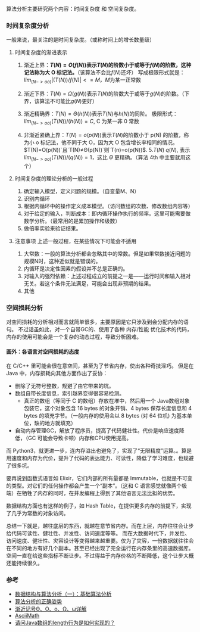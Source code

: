 算法分析主要研究两个内容：时间复杂度 和 空间复杂度。

### 时间复杂度分析
一般来说，最关注的是时间复杂度。（或称时间上的增长数量级）

1. 时间复杂度的渐进表示
    1. 渐近上界：**$T(N)=O(f(N))$表示$T(N)$的阶数小于或等于$f(N)$的阶数，这种记法称为大 O 标记法。**（该算法不会比$f(N)$还坏）
        写成极限形式就是：$lim_(N->oo)|(T(N))/f(N)|<=M$，$M$为某一正常数
    2. 渐近下界：$T(N)=Ω(g(N))$表示$T(N)$的阶数大于或等于$g(N)$的阶数。（下界，该算法不可能比$g(N)$更好）
    3. 渐近精确界：$T(N)=Θ(h(N))$表示$T(N)$与$h(N)$的同阶。
        极限形式：$lim_(N->oo)(T(N))/(h(N)) = C$, C 为某一非 0 常数

    4. 非渐近紧确上界：$T(N)=o(p(N))$表示$T(N)$的阶数小于 p(N) 的阶数，称为小 o 标记法，他不同于大 O，因为大 O 包含增长率相同的情况。
       $T(N)=O(p(N))`且`T(N)≠Θ(p(N))`则`T(n)=o(p(N))$.
    5.$T(N) ~ q(N)$, 表示$lim_(N->oo)(T(N))/(q(N))=1$，这比 $Θ$ 更精确。（算法 4th 中主要就用这个）

2. 时间复杂度的理论分析的一般过程
    1. 确定输入模型，定义问题的规模。（自变量M、N）
    2. 识别内循环
    3. 根据内循环中的操作定义成本模型。（访问数组的次数、修改数组内容等）
    4. 对于给定的输入，判断成本：即内循环操作执行的频率。这里可能需要做数学分析。（最常用的是累加操作和级数）
    5. 做倍率实验来验证结果。

3. 注意事项
上述一般过程，在某些情况下可能会不适用
    1. 大常数：一般的算法分析都会忽略其中的常数。但是如果常数接近问题的规模N时，这种近似就是错误的。
    2. 内循环是决定性因素的假设并不总是正确的。
    3. 对输入的强烈依赖：上述过程成立的前提之一是——运行时间和输入相对无关。若这个条件无法满足，可能会出现非预期的结果。
    4. 其他


### 空间损耗分析
对空间损耗的分析相对而言就简单很多，主要原因是它只涉及到会分配内存的语句。
不过话虽如此，对一个自带GC的、使用了各种 内存/性能 优化技术的代码，内存的使用可能会是一个复杂的动态过程，导致分析困难。

#### 画外：各语言对空间损耗的态度
在 C/C++ 里可能会很在意空间，甚至为了节省内存，使出各种奇技淫巧。
但是在 Java 中，内存损耗向其他方面作出了妥协：
- 删除了无符号整数，规避了由它带来的坑。
- 数组自带长度信息，索引越界变得很容易检测。
    - 真正的数组（等同于 C 的数组）存放在堆中，然后用一个 Java数组对象包装它，这个对象包含 16 bytes 的对象开销、4 bytes 保存长度信息和 4 bytes 的填充字节。（一般内存的使用会以 8 bytes (对 64 位机) 为基本单位，缺的地方就填充）
- 自动内存管理GC，解放了程序员，提高了代码健壮性。代价是响应速度降低，（GC 可能会导致卡顿）内存和CPU使用提高。

而 Python3，就更进一步，连内存溢出也避免了，实现了“无限精度”运算。。算是用速度和内存为代价，提升了代码的表达能力、可读性，降低了学习难度，也规避了很多坑。

要再说到函数式语言如 Elixir，它们内部的所有量都是 Immutable，也就是不可变的类型。对它们的任何操作都会产生一个“副本”。（这和 C 语言感觉就像两个极端）在牺牲了内存的同时，在并发编程上得到了其他语言无法比拟的优势。

数据结构方面也有这样的例子，如 Hash Table，在提供更多内存的前提下，实现了几乎为常数的对象访问。

总结一下就是，越往底层的东西，就越在意节省内存。而在上层，内存往往会让步给代码可读性、健壮性、并发性、访问速度等等。
而在大数据时代下，并发性、访问速度、健壮性、灾容设计等变得越来越重要。仅为了灾容，一份数据就往往会在不同的地方有好几个副本。甚至已经出现了完全运行在内存条里的高速数据库。
空间一直在给这些指标不断让步。不过得益于内存价格的不断降低，这个让步大概还能持续很久。

### 参考
- [数据结构与算法分析（一）：基础算法分析](https://www.zybuluo.com/fyywy520/note/277242#%E6%95%B0%E6%8D%AE%E7%BB%93%E6%9E%84%E4%B8%8E%E7%AE%97%E6%B3%95%E5%88%86%E6%9E%90%E4%B8%80%E5%9F%BA%E7%A1%80%E7%AE%97%E6%B3%95%E5%88%86%E6%9E%90)
- [算法分析的正确姿势](https://www.cnblogs.com/absfree/p/5464779.html)
- [渐近记号Θ、Ο、o、Ω、ω详解](https://blog.csdn.net/so_geili/article/details/53353593)
- [AsciiMath](http://asciimath.org)
- [请问Java数组的length行为是如何实现的？](https://www.zhihu.com/question/29649110)